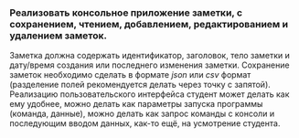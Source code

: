 ### Реализовать консольное приложение заметки, с сохранением, чтением, добавлением, редактированием и удалением заметок. ###
Заметка должна содержать идентификатор, заголовок, тело заметки и дату/время создания или
последнего изменения заметки. 
Сохранение заметок необходимо сделать в формате *json* или *csv* формат (разделение полей рекомендуется делать через
точку с запятой). 
Реализацию пользовательского интерфейса студент может делать как ему удобнее, можно делать как параметры запуска программы
(команда, данные), можно делать как запрос команды с консоли и последующим вводом данных, как-то ещё, на усмотрение студента.
